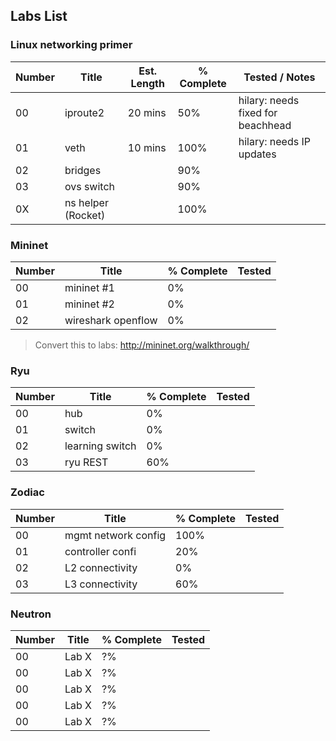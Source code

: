 ## Labs List

### Linux networking primer
| Number | Title              | Est. Length | % Complete | Tested / Notes |
|--------|--------------------|-------------|------------|--------|
| 00     | iproute2           | 20 mins     | 50%        | hilary: needs fixed for beachhead       |
| 01     | veth               | 10 mins     | 100%       | hilary: needs IP updates |
| 02     | bridges            |             | 90%        |        |
| 03     | ovs switch         |             | 90%        |        |
| 0X     | ns helper (Rocket) |             | 100%       |        |

### Mininet
| Number | Title              | % Complete | Tested |
|--------|--------------------|------------|--------|
| 00     | mininet #1         | 0%         |        |
| 01     | mininet #2         | 0%         |        |
| 02     | wireshark openflow | 0%         |        |
   > Convert this to labs: http://mininet.org/walkthrough/

### Ryu
| Number | Title           | % Complete | Tested |
|--------|-----------------|------------|--------|
| 00     | hub             | 0%         |        |
| 01     | switch          | 0%         |        |
| 02     | learning switch | 0%         |        |
| 03     | ryu REST        | 60%        |        |

### Zodiac 
| Number | Title               | % Complete | Tested |
|--------|---------------------|------------|--------|
| 00     | mgmt network config | 100%       |        |
| 01     | controller confi    | 20%        |        |
| 02     | L2 connectivity     | 0%         |        |
| 03     | L3 connectivity     | 60%        |        |

### Neutron
| Number | Title | % Complete | Tested |
|--------|-------|------------|--------|
| 00     | Lab X | ?%         |        |
| 00     | Lab X | ?%         |        |
| 00     | Lab X | ?%         |        |
| 00     | Lab X | ?%         |        |
| 00     | Lab X | ?%         |        |
